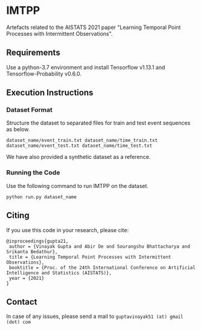 # IMTPP
Artefacts related to the AISTATS 2021 paper "Learning Temporal Point Processes with Intermittent Observations".

## Requirements
Use a python-3.7 environment and install Tensorflow v1.13.1 and Tensorflow-Probability v0.6.0.

## Execution Instructions
### Dataset Format
Structure the dataset to separated files for train and test event sequences as below.
```
dataset_name/event_train.txt dataset_name/time_train.txt dataset_name/event_test.txt dataset_name/time_test.txt
```
We have also provided a synthetic dataset as a reference.

### Running the Code
Use the following command to run IMTPP on the dataset.
```
python run.py dataset_name
```

## Citing
If you use this code in your research, please cite:
```
@inproceedings{gupta21,
 author = {Vinayak Gupta and Abir De and Sourangshu Bhattacharya and Srikanta Bedathur},
 title = {Learning Temporal Point Processes with Intermittent Observations},
 booktitle = {Proc. of the 24th International Conference on Artificial Intelligence and Statistics (AISTATS)},
 year = {2021}
}
```

## Contact
In case of any issues, please send a mail to
```guptavinayak51 (at) gmail (dot) com```